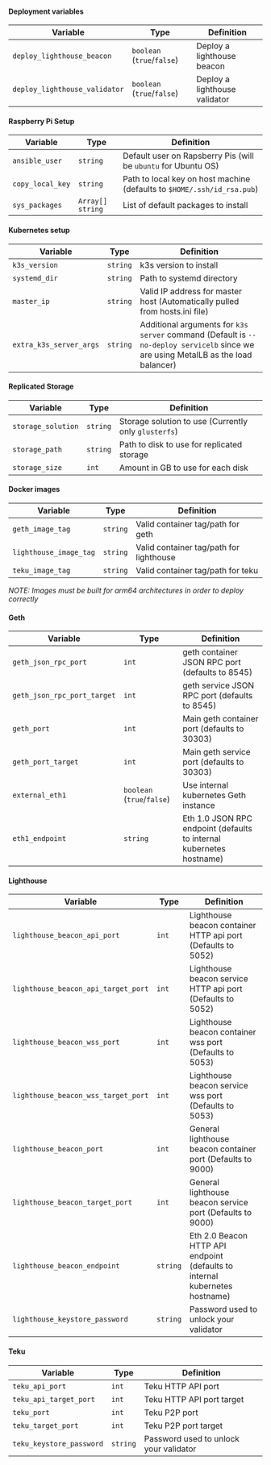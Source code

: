 #### Deployment variables

| Variable | Type | Definition |
|--|--|--|
| `deploy_lighthouse_beacon` | `boolean` (`true`/`false`) | Deploy a lighthouse beacon |
| `deploy_lighthouse_validator` | `boolean` (`true`/`false`) | Deploy a lighthouse validator |

#### Raspberry Pi Setup

| Variable | Type | Definition |
|--|--|--|
| `ansible_user` | `string` | Default user on Rapsberry Pis (will be `ubuntu` for Ubuntu OS) |
| `copy_local_key` | `string` | Path to local key on host machine (defaults to `$HOME/.ssh/id_rsa.pub`) |
| `sys_packages` | `Array[] string` | List of default packages to install |

#### Kubernetes setup

| Variable | Type | Definition |
|--|--|--|
| `k3s_version` | `string` | k3s version to install |
| `systemd_dir` | `string` | Path to systemd directory |
| `master_ip` | `string` | Valid IP address for master host (Automatically pulled from hosts.ini file) |
| `extra_k3s_server_args` | `string` | Additional arguments for `k3s server` command (Default is `--no-deploy servicelb` since we are using MetalLB as the load balancer) |

#### Replicated Storage

| Variable | Type | Definition |
|--|--|--|
| `storage_solution` | `string` | Storage solution to use (Currently only `glusterfs`) |
| `storage_path` | `string` | Path to disk to use for replicated storage |
|  `storage_size` | `int` | Amount in GB to use for each disk |

#### Docker images

| Variable | Type | Definition |
|--|--|--|
| `geth_image_tag` | `string` | Valid container tag/path for geth |
| `lighthouse_image_tag` | `string` | Valid container tag/path for lighthouse |
| `teku_image_tag` | `string` | Valid container tag/path for teku | 

*NOTE: Images must be built for arm64 architectures in order to deploy correctly*

#### Geth 

| Variable | Type | Definition |
|--|--|--|
| `geth_json_rpc_port` | `int` | geth container JSON RPC port (defaults to 8545) |
| `geth_json_rpc_port_target` | `int` | geth service JSON RPC port (defaults to 8545) |
| `geth_port` | `int` | Main geth container port (defaults to 30303) |
| `geth_port_target` | `int` | Main geth service port (defaults to 30303) |
| `external_eth1` | `boolean` (`true`/`false`) | Use internal kubernetes Geth instance |
| `eth1_endpoint` | `string` | Eth 1.0 JSON RPC endpoint (defaults to internal kubernetes hostname) |

#### Lighthouse

| Variable | Type | Definition |
|--|--|--|
| `lighthouse_beacon_api_port` | `int` | Lighthouse beacon container HTTP api port (Defaults to 5052) |
| `lighthouse_beacon_api_target_port` | `int` | Lighthouse beacon service HTTP api port (Defaults to 5052) |
| `lighthouse_beacon_wss_port` | `int` | Lighthouse beacon container wss port (Defaults to 5053) |
| `lighthouse_beacon_wss_target_port` | `int` | Lighthouse beacon service wss port (Defaults to 5053) |
| `lighthouse_beacon_port` | `int` | General lighthouse beacon container port (Defaults to 9000) |
| `lighthouse_beacon_target_port` | `int` | General lighthouse beacon service port (Defaults to 9000) |
| `lighthouse_beacon_endpoint` | `string` | Eth 2.0 Beacon HTTP API endpoint (defaults to internal kubernetes hostname) |
| `lighthouse_keystore_password` | `string` | Password used to unlock your validator |

#### Teku

| Variable | Type | Definition |
|--|--|--|
| `teku_api_port` | `int` | Teku HTTP API port |
| `teku_api_target_port` | `int` | Teku HTTP API port target |
| `teku_port` | `int` | Teku P2P port |
| `teku_target_port` | `int` | Teku P2P port target | Teku P2P target port|
| `teku_keystore_password` | `string` | Password used to unlock your validator |